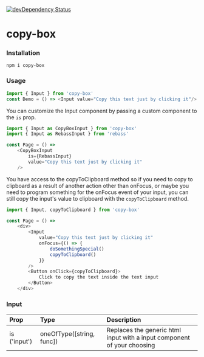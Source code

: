 [![devDependency Status](https://david-dm.org/bentatum/copy-box/dev-status.svg)](https://david-dm.org/bentatum/copy-box#info=devDependencies)

# copy-box

### Installation
`npm i copy-box`

### Usage
```javascript
import { Input } from 'copy-box'
const Demo = () => <Input value="Copy this text just by clicking it"/>
```

You can customize the Input component by passing a custom component to the `is` prop.

```javascript
import { Input as CopyBoxInput } from 'copy-box'
import { Input as RebassInput } from 'rebass'

const Page = () =>
    <CopyBoxInput
        is={RebassInput}
        value="Copy this text just by clicking it"
    />
```

You have access to the copyToClipboard method so if you need to copy to clipboard as a result of another action other than onFocus, or maybe you need to program something for the onFocus event of your input, you can still copy the input's value to clipboard with the `copyToClipboard` method.

```javascript
import { Input, copyToClipboard } from 'copy-box'

const Page = () =>
    <div>
        <Input
            value="Copy this text just by clicking it"
            onFocus={() => {
                doSomethingSpecial()
                copyToClipboard()
            }}
        />
        <Button onClick={copyToClipboard}>
            Click to copy the text inside the text input
        </Button>
    </div>
```

### Input
| Prop          | Type                      | Description                                                             |
| :------------ | :------------------------ | :---------------------------------------------------------------------- |
| is ('input')  | oneOfType([string, func]) | Replaces the generic html input with a input component of your choosing |
